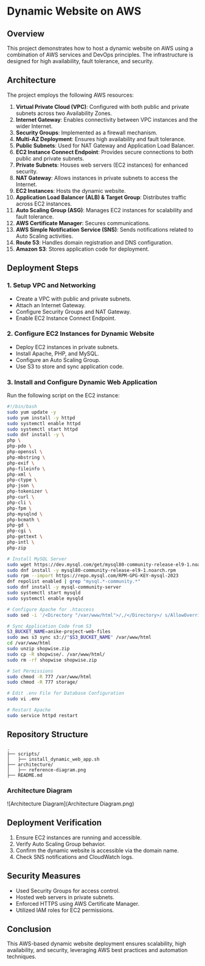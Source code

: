 # Dynamic Website on AWS

## Overview
This project demonstrates how to host a dynamic website on AWS using a combination of AWS services and DevOps principles. The infrastructure is designed for high availability, fault tolerance, and security.

## Architecture
The project employs the following AWS resources:

1. **Virtual Private Cloud (VPC)**: Configured with both public and private subnets across two Availability Zones.
2. **Internet Gateway**: Enables connectivity between VPC instances and the wider Internet.
3. **Security Groups**: Implemented as a firewall mechanism.
4. **Multi-AZ Deployment**: Ensures high availability and fault tolerance.
5. **Public Subnets**: Used for NAT Gateway and Application Load Balancer.
6. **EC2 Instance Connect Endpoint**: Provides secure connections to both public and private subnets.
7. **Private Subnets**: Houses web servers (EC2 instances) for enhanced security.
8. **NAT Gateway**: Allows instances in private subnets to access the Internet.
9. **EC2 Instances**: Hosts the dynamic website.
10. **Application Load Balancer (ALB) & Target Group**: Distributes traffic across EC2 instances.
11. **Auto Scaling Group (ASG)**: Manages EC2 instances for scalability and fault tolerance.
12. **AWS Certificate Manager**: Secures communications.
13. **AWS Simple Notification Service (SNS)**: Sends notifications related to Auto Scaling activities.
14. **Route 53**: Handles domain registration and DNS configuration.
15. **Amazon S3**: Stores application code for deployment.

## Deployment Steps
### 1. Setup VPC and Networking
- Create a VPC with public and private subnets.
- Attach an Internet Gateway.
- Configure Security Groups and NAT Gateway.
- Enable EC2 Instance Connect Endpoint.

### 2. Configure EC2 Instances for Dynamic Website
- Deploy EC2 instances in private subnets.
- Install Apache, PHP, and MySQL.
- Configure an Auto Scaling Group.
- Use S3 to store and sync application code.

### 3. Install and Configure Dynamic Web Application
Run the following script on the EC2 instance:
```bash
#!/bin/bash
sudo yum update -y
sudo yum install -y httpd
sudo systemctl enable httpd
sudo systemctl start httpd
sudo dnf install -y \
php \
php-pdo \
php-openssl \
php-mbstring \
php-exif \
php-fileinfo \
php-xml \
php-ctype \
php-json \
php-tokenizer \
php-curl \
php-cli \
php-fpm \
php-mysqlnd \
php-bcmath \
php-gd \
php-cgi \
php-gettext \
php-intl \
php-zip

# Install MySQL Server
sudo wget https://dev.mysql.com/get/mysql80-community-release-el9-1.noarch.rpm
sudo dnf install -y mysql80-community-release-el9-1.noarch.rpm
sudo rpm --import https://repo.mysql.com/RPM-GPG-KEY-mysql-2023
dnf repolist enabled | grep "mysql.*-community.*"
sudo dnf install -y mysql-community-server
sudo systemctl start mysqld
sudo systemctl enable mysqld

# Configure Apache for .htaccess
sudo sed -i '/<Directory "/var/www/html">/,/</Directory>/ s/AllowOverride None/AllowOverride All/' /etc/httpd/conf/httpd.conf

# Sync Application Code from S3
S3_BUCKET_NAME=anike-project-web-files
sudo aws s3 sync s3://"$S3_BUCKET_NAME" /var/www/html
cd /var/www/html
sudo unzip shopwise.zip
sudo cp -R shopwise/. /var/www/html/
sudo rm -rf shopwise shopwise.zip

# Set Permissions
sudo chmod -R 777 /var/www/html
sudo chmod -R 777 storage/

# Edit .env File for Database Configuration
sudo vi .env

# Restart Apache
sudo service httpd restart
```

## Repository Structure
```
.
├── scripts/
│   ├── install_dynamic_web_app.sh
├── architecture/
│   ├── reference-diagram.png
├── README.md
```

### Architecture Diagram
![Architecture Diagram](Architecture Diagram.png)

## Deployment Verification
1. Ensure EC2 instances are running and accessible.
2. Verify Auto Scaling Group behavior.
3. Confirm the dynamic website is accessible via the domain name.
4. Check SNS notifications and CloudWatch logs.

## Security Measures
- Used Security Groups for access control.
- Hosted web servers in private subnets.
- Enforced HTTPS using AWS Certificate Manager.
- Utilized IAM roles for EC2 permissions.

## Conclusion
This AWS-based dynamic website deployment ensures scalability, high availability, and security, leveraging AWS best practices and automation techniques.

